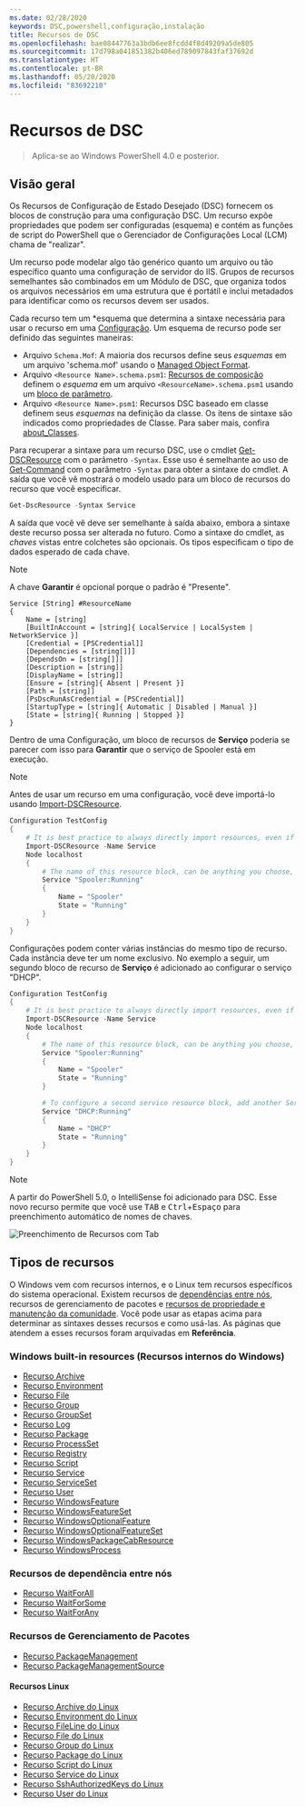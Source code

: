 ```yaml
---
ms.date: 02/28/2020
keywords: DSC,powershell,configuração,instalação
title: Recursos de DSC
ms.openlocfilehash: bae08447763a3bdb6ee8fcdd4f8d49209a5de805
ms.sourcegitcommit: 17d798a041851382b406ed789097843faf37692d
ms.translationtype: HT
ms.contentlocale: pt-BR
ms.lasthandoff: 05/20/2020
ms.locfileid: "83692210"
---
```

# <a name="dsc-resources"></a>Recursos de DSC

> Aplica-se ao Windows PowerShell 4.0 e posterior.

## <a name="overview"></a>Visão geral

Os Recursos de Configuração de Estado Desejado (DSC) fornecem os blocos de construção para uma configuração DSC. Um recurso expõe propriedades que podem ser configuradas (esquema) e contém as funções de script do PowerShell que o Gerenciador de Configurações Local (LCM) chama de "realizar".

Um recurso pode modelar algo tão genérico quanto um arquivo ou tão específico quanto uma configuração de servidor do IIS. Grupos de recursos semelhantes são combinados em um Módulo de DSC, que organiza todos os arquivos necessários em uma estrutura que é portátil e inclui metadados para identificar como os recursos devem ser usados.

Cada recurso tem um *esquema que determina a sintaxe necessária para usar o recurso em uma [Configuração](../configurations/configurations.md).
Um esquema de recurso pode ser definido das seguintes maneiras:

- Arquivo `Schema.Mof`: A maioria dos recursos define seus _esquemas_ em um arquivo 'schema.mof' usando o [Managed Object Format](/windows/desktop/wmisdk/managed-object-format--mof-).
- Arquivo `<Resource Name>.schema.psm1`: [Recursos de composição](../configurations/compositeConfigs.md) definem o *esquema* em um arquivo `<ResourceName>.schema.psm1` usando um [bloco de parâmetro](/powershell/module/microsoft.powershell.core/about/about_functions?view=powershell-6#functions-with-parameters).
- Arquivo `<Resource Name>.psm1`: Recursos DSC baseado em classe definem seus _esquemas_ na definição da classe. Os itens de sintaxe são indicados como propriedades de Classe. Para saber mais, confira [about_Classes](/powershell/module/psdesiredstateconfiguration/about/about_classes_and_dsc).

Para recuperar a sintaxe para um recurso DSC, use o cmdlet [Get-DSCResource](/powershell/module/PSDesiredStateConfiguration/Get-DscResource) com o parâmetro `-Syntax`. Esse uso é semelhante ao uso de [Get-Command](/powershell/module/microsoft.powershell.core/get-command) com o parâmetro `-Syntax` para obter a sintaxe do cmdlet. A saída que você vê mostrará o modelo usado para um bloco de recursos do recurso que você especificar.

```powershell
Get-DscResource -Syntax Service
```

A saída que você vê deve ser semelhante à saída abaixo, embora a sintaxe deste recurso possa ser alterada no futuro. Como a sintaxe do cmdlet, as _chaves_ vistas entre colchetes são opcionais. Os tipos especificam o tipo de dados esperado de cada chave.

> [!NOTE]
> A chave **Garantir** é opcional porque o padrão é "Presente".

```output
Service [String] #ResourceName
{
    Name = [string]
    [BuiltInAccount = [string]{ LocalService | LocalSystem | NetworkService }]
    [Credential = [PSCredential]]
    [Dependencies = [string[]]]
    [DependsOn = [string[]]]
    [Description = [string]]
    [DisplayName = [string]]
    [Ensure = [string]{ Absent | Present }]
    [Path = [string]]
    [PsDscRunAsCredential = [PSCredential]]
    [StartupType = [string]{ Automatic | Disabled | Manual }]
    [State = [string]{ Running | Stopped }]
}
```

Dentro de uma Configuração, um bloco de recursos de **Serviço** poderia se parecer com isso para **Garantir** que o serviço de Spooler está em execução.

> [!NOTE]
> Antes de usar um recurso em uma configuração, você deve importá-lo usando [Import-DSCResource](../configurations/import-dscresource.md).

```powershell
Configuration TestConfig
{
    # It is best practice to always directly import resources, even if the resource is a built-in resource.
    Import-DSCResource -Name Service
    Node localhost
    {
        # The name of this resource block, can be anything you choose, as long as it is of type [String] as indicated by the schema.
        Service "Spooler:Running"
        {
            Name = "Spooler"
            State = "Running"
        }
    }
}
```

Configurações podem conter várias instâncias do mesmo tipo de recurso. Cada instância deve ter um nome exclusivo. No exemplo a seguir, um segundo bloco de recurso de **Serviço** é adicionado ao configurar o serviço "DHCP".

```powershell
Configuration TestConfig
{
    # It is best practice to always directly import resources, even if the resource is a built-in resource.
    Import-DSCResource -Name Service
    Node localhost
    {
        # The name of this resource block, can be anything you choose, as long as it is of type [String] as indicated by the schema.
        Service "Spooler:Running"
        {
            Name = "Spooler"
            State = "Running"
        }

        # To configure a second service resource block, add another Service resource block and use a unique name.
        Service "DHCP:Running"
        {
            Name = "DHCP"
            State = "Running"
        }
    }
}
```

> [!NOTE]
> A partir do PowerShell 5.0, o IntelliSense foi adicionado para DSC. Esse novo recurso permite que você use <kbd>TAB</kbd> e <kbd>Ctrl</kbd>+<kbd>Espaço</kbd> para preenchimento automático de nomes de chaves.

![Preenchimento de Recursos com Tab](media/resources/resource-tabcompletion.png)

## <a name="types-of-resources"></a>Tipos de recursos

O Windows vem com recursos internos, e o Linux tem recursos específicos do sistema operacional. Existem recursos de [dependências entre nós](../configurations/crossNodeDependencies.md), recursos de gerenciamento de pacotes e [recursos de propriedade e manutenção da comunidade](https://github.com/dsccommunity). Você pode usar as etapas acima para determinar as sintaxes desses recursos e como usá-las. As páginas que atendem a esses recursos foram arquivadas em **Referência**.

### <a name="windows-built-in-resources"></a>Windows built-in resources (Recursos internos do Windows)

- [Recurso Archive](../reference/resources/windows/archiveResource.md)
- [Recurso Environment](../reference/resources/windows/environmentResource.md)
- [Recurso File](../reference/resources/windows/fileResource.md)
- [Recurso Group](../reference/resources/windows/groupResource.md)
- [Recurso GroupSet](../reference/resources/windows/groupSetResource.md)
- [Recurso Log](../reference/resources/windows/logResource.md)
- [Recurso Package](../reference/resources/windows/packageResource.md)
- [Recurso ProcessSet](../reference/resources/windows/ProcessSetResource.md)
- [Recurso Registry](../reference/resources/windows/registryResource.md)
- [Recurso Script](../reference/resources/windows/scriptResource.md)
- [Recurso Service](../reference/resources/windows/serviceResource.md)
- [Recurso ServiceSet](../reference/resources/windows/serviceSetResource.md)
- [Recurso User](../reference/resources/windows/userResource.md)
- [Recurso WindowsFeature](../reference/resources/windows/windowsFeatureResource.md)
- [Recurso WindowsFeatureSet](../reference/resources/windows/windowsFeatureSetResource.md)
- [Recurso WindowsOptionalFeature](../reference/resources/windows/windowsOptionalFeatureResource.md)
- [Recurso WindowsOptionalFeatureSet](../reference/resources/windows/windowsOptionalFeatureSetResource.md)
- [Recurso WindowsPackageCabResource](../reference/resources/windows/windowsPackageCabResource.md)
- [Recurso WindowsProcess](../reference/resources/windows/windowsProcessResource.md)

### <a name="cross-node-dependency-resources"></a>Recursos de dependência entre nós

- [Recurso WaitForAll](../reference/resources/windows/waitForAllResource.md)
- [Recurso WaitForSome](../reference/resources/windows/waitForSomeResource.md)
- [Recurso WaitForAny](../reference/resources/windows/waitForAnyResource.md)

### <a name="package-management-resources"></a>Recursos de Gerenciamento de Pacotes

- [Recurso PackageManagement](../reference/resources/packagemanagement/PackageManagementDscResource.md)
- [Recurso PackageManagementSource](../reference/resources/packagemanagement/PackageManagementSourceDscResource.md)

#### <a name="linux-resources"></a>Recursos Linux

- [Recurso Archive do Linux](../reference/resources/linux/lnxArchiveResource.md)
- [Recurso Environment do Linux](../reference/resources/linux/lnxEnvironmentResource.md)
- [Recurso FileLine do Linux](../reference/resources/linux/lnxFileLineResource.md)
- [Recurso File do Linux](../reference/resources/linux/lnxFileResource.md)
- [Recurso Group do Linux](../reference/resources/linux/lnxGroupResource.md)
- [Recurso Package do Linux](../reference/resources/linux/lnxPackageResource.md)
- [Recurso Script do Linux](../reference/resources/linux/lnxScriptResource.md)
- [Recurso Service do Linux](../reference/resources/linux/lnxServiceResource.md)
- [Recurso SshAuthorizedKeys do Linux](../reference/resources/linux/lnxSshAuthorizedKeysResource.md)
- [Recurso User do Linux](../reference/resources/linux/lnxUserResource.md)
